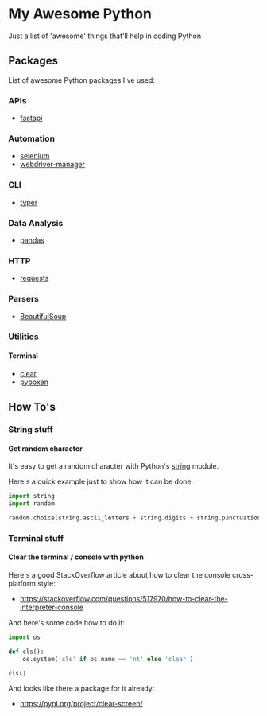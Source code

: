 # My Awesome Python
Just a list of 'awesome' things that'll help in coding Python

## Packages
List of awesome Python packages I've used:

### APIs
* [fastapi](https://fastapi.tiangolo.com/)

### Automation
* [selenium](https://selenium-python.readthedocs.io/index.html)
* [webdriver-manager](https://pypi.org/project/webdriver-manager/)

### CLI
* [typer](https://typer.tiangolo.com/)

### Data Analysis
* [pandas](https://pandas.pydata.org/)

### HTTP
* [requests](https://docs.python-requests.org/en/latest/)

### Parsers
* [BeautifulSoup](https://www.crummy.com/software/BeautifulSoup/bs4/doc/)

### Utilities
#### Terminal
* [clear](https://pypi.org/project/clear/)
* [pyboxen](https://github.com/savioxavier/pyboxen)

## How To's

### String stuff

#### Get random character
It's easy to get a random character with Python's [string](https://docs.python.org/3/library/string.html) module.

Here's a quick example just to show how it can be done:
```python
import string
import random

random.choice(string.ascii_letters + string.digits + string.punctuation)
```

### Terminal stuff

#### Clear the terminal / console with python
Here's a good StackOverflow article about how to clear the console cross-platform style:
* https://stackoverflow.com/questions/517970/how-to-clear-the-interpreter-console

And here's some code how to do it:
```python
import os

def cls():
    os.system('cls' if os.name == 'nt' else 'clear')

cls()
```

And looks like there a package for it already:
* https://pypi.org/project/clear-screen/
